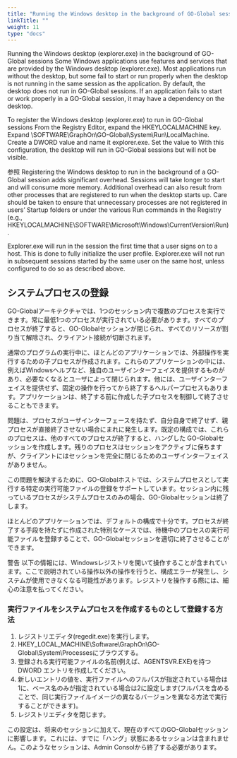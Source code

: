 ```yaml
---
title: "Running the Windows desktop in the background of GO-Global sessions"
linkTitle: ""
weight: 11
type: "docs"
---
```

Running the Windows desktop (explorer.exe) in the background of GO-Global sessions
Some Windows applications use features and services that are provided by the Windows desktop (explorer.exe). Most applications run without the desktop, but some fail to start or run properly when the desktop is not running in the same session as the application. By default, the desktop does not run in GO-Global sessions. If an application fails to start or work properly in a GO-Global session, it may have a dependency on the desktop.

To register the Windows desktop (explorer.exe) to run in GO-Global sessions
From the Registry Editor, expand the HKEYLOCALMACHINE key.
Expand \SOFTWARE\GraphOn\GO-Global\System\Run\LocalMachine.
Create a DWORD value and name it explorer.exe.
Set the value to
With this configuration, the desktop will run in GO-Global sessions but will not be visible.

参照
Registering the Windows desktop to run in the background of a GO-Global session adds significant overhead. Sessions will take longer to start and will consume more memory. Additional overhead can also result from other processes that are registered to run when the desktop starts up. Care should be taken to ensure that unnecessary processes are not registered in users’ Startup folders or under the various Run commands in the Registry (e.g., HKEYLOCALMACHINE\SOFTWARE\Microsoft\Windows\CurrentVersion\Run).

Explorer.exe will run in the session the first time that a user signs on to a host. This is done to fully initialize the user profile. Explorer.exe will not run in subsequent sessions started by the same user on the same host, unless configured to do so as described above.

## システムプロセスの登録
GO-Globalアーキテクチャでは、1つのセッション内で複数のプロセスを実行できます。常に最低1つのプロセスが実行されている必要があります。すべてのプロセスが終了すると、GO-Globalセッションが閉じられ、すべてのリソースが割り当て解除され、クライアント接続が切断されます。

通常のプログラムの実行中に、ほとんどのアプリケーションでは、外部操作を実行するための子プロセスが作成されます。これらのアプリケーションの中には、例えばWindowsヘルプなど、独自のユーザインターフェイスを提供するものがあり、必要なくなるとユーザによって閉じられます。他には、ユーザインターフェイスを提供せず、固定の操作を行ってから終了するヘルパープロセスもあります。アプリケーションは、終了する前に作成した子プロセスを制御して終了させることもできます。

問題は、プロセスがユーザインターフェースを持たず、自分自身で終了せず、親プロセスが直接終了させない場合にまれに発生します。既定の構成では、これらのプロセスは、他のすべてのプロセスが終了すると、ハングした GO-Globalセッションを作成します。残りのプロセスはセッションをアクティブに保ちますが、クライアントにはセッションを完全に閉じるためのユーザインターフェイスがありません。

この問題を解決するために、GO-Globalホストでは、システムプロセスとして実行する特定の実行可能ファイルの登録をサポートしています。セッション内に残っているプロセスがシステムプロセスのみの場合、GO-Globalセッションは終了します。

ほとんどのアプリケーションでは、デフォルトの構成で十分です。プロセスが終了する手段を持たずに作成された特別なケースでは、待機中のプロセスの実行可能ファイルを登録することで、GO-Globalセッションを適切に終了させることができます。

警告
以下の情報には、Windowsレジストリを開いて操作することが含まれています。ここで説明されている操作以外の操作を行うと、構成エラーが発生し、システムが使用できなくなる可能性があります。レジストリを操作する際には、細心の注意を払ってください。

### 実行ファイルをシステムプロセスを作成するものとして登録する方法

1. レジストリエディタ(regedit.exe)を実行します。
2. HKEY_LOCAL_MACHINE\Software\GraphOn\GO-Global\System\Processesにブラウズする。
3. 登録される実行可能ファイルの名前(例えば、AGENTSVR.EXE)を持つ DWORD エントリを作成してください。
4. 新しいエントリの値を、実行ファイルへのフルパスが指定されている場合は1に、ベース名のみが指定されている場合は2に設定します(フルパスを含めることで、同じ実行ファイルイメージの異なるバージョンを異なる方法で実行することができます)。
5. レジストリエディタを閉じます。

この設定は、将来のセッションに加えて、現在のすべてのGO-Globalセッションに影響します。これには、すでに「ハング」状態にあるセッションは含まれません。このようなセッションは、Admin Consolから終了する必要があります。